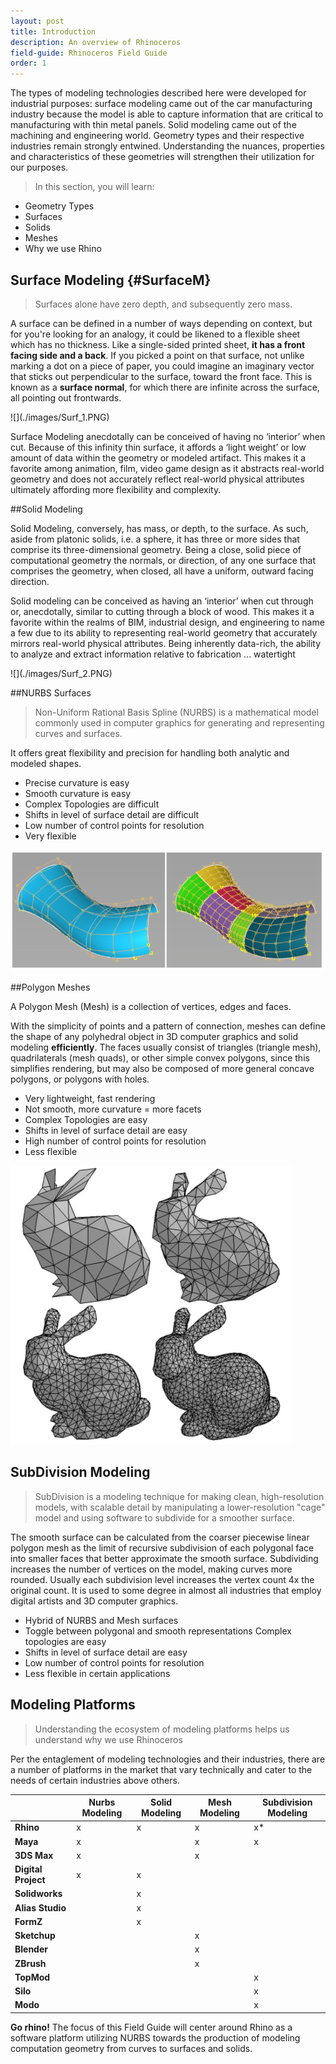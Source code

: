 ```yaml
---
layout: post
title: Introduction
description: An overview of Rhinoceros
field-guide: Rhinoceros Field Guide
order: 1
---
```


The types of modeling technologies described here were developed for industrial purposes: surface modeling came out of the car manufacturing industry because the model is able to capture information that are critical to manufacturing with thin metal panels. Solid modeling came out of the machining and engineering world. Geometry types and their respective industries remain strongly entwined. Understanding the nuances, properties and characteristics of these geometries will strengthen their utilization for our purposes.

> In this section, you will learn:
* Geometry Types
* Surfaces
* Solids
* Meshes
* Why we use Rhino

## Surface Modeling {#SurfaceM}
>Surfaces alone have zero depth, and subsequently zero mass.

A surface can be defined in a number of ways depending on context, but for you're looking for an analogy, it could be likened to a flexible sheet which has no thickness. Like a single-sided printed sheet, **it has a front facing side and a back**. If you picked a point on that surface, not unlike marking a dot on a piece of paper, you could imagine an imaginary vector that sticks out perpendicular to the surface, toward the front face. This is known as a **surface normal**, for which there are infinite across the surface, all pointing out frontwards.

<div class=centered>
![](./images/Surf_1.PNG)
</div>

Surface Modeling anecdotally can be conceived of having no ‘interior’ when cut. Because of this infinity thin surface, it affords a ‘light weight’ or low amount of data within the geometry or modeled artifact. This makes it a favorite among animation, film, video game design as it abstracts real-world geometry and does not accurately reflect real-world physical attributes ultimately affording more flexibility and complexity.


##Solid Modeling


Solid Modeling, conversely, has mass, or depth, to the surface. As such, aside from platonic solids, i.e. a sphere, it has three or more sides that comprise its three-dimensional geometry. Being a close, solid piece of computational geometry the normals, or direction, of any one surface that comprises the geometry, when closed, all have a uniform, outward facing direction.

Solid modeling can be conceived as having an ‘interior’ when cut through or, anecdotally, similar to cutting through a block of wood. This makes it a favorite within the realms of BIM, industrial design, and engineering to name a few due to its ability to representing real-world geometry that accurately mirrors real-world physical attributes. Being inherently data-rich, the ability to analyze and extract information relative to fabrication … watertight

<div class=centered>
![](./images/Surf_2.PNG)
</div>

##NURBS Surfaces

>Non-Uniform Rational Basis Spline (NURBS) is a mathematical model commonly used in computer graphics for generating and representing curves and surfaces.

It offers great flexibility and precision for handling both analytic and modeled shapes.

* Precise curvature is easy
* Smooth curvature is easy
* Complex Topologies are difficult
* Shifts in level of surface detail are difficult
* Low number of control points for resolution
* Very flexible

![](./images/Surf_3.PNG)

##Polygon Meshes

A Polygon Mesh (Mesh) is a collection of vertices, edges and faces.

With the simplicity of points and a pattern of connection, meshes can define the shape of any polyhedral object in 3D computer graphics and solid modeling **efficiently**. The faces usually consist of triangles (triangle mesh), quadrilaterals (mesh quads), or other simple convex polygons, since this simplifies rendering, but may also be composed of more general concave polygons, or polygons with holes.


* Very lightweight, fast rendering
* Not smooth, more curvature = more facets
* Complex Topologies are easy
* Shifts in level of surface detail are easy
* High number of control points for resolution
* Less flexible

![](./images/Surf_4.PNG)

## SubDivision Modeling

>SubDivision is a modeling technique for making clean, high-resolution models, with scalable detail by manipulating a lower-resolution "cage" model and using software to subdivide for a smoother surface.

The smooth surface can be calculated from the coarser piecewise linear polygon mesh as the limit of recursive subdivision of each polygonal face into smaller faces that better approximate the smooth surface. Subdividing increases the number of vertices on the model, making curves more rounded. Usually each subdivision level increases the vertex count 4x the original count.
It is used to some degree in almost all industries that employ digital artists and 3D computer graphics.

* Hybrid of NURBS and Mesh surfaces
* Toggle between polygonal and smooth representations
Complex topologies are easy
* Shifts in level of surface detail are easy
* Low number of control points for resolution
* Less flexible in certain applications

## Modeling Platforms
> Understanding the ecosystem of modeling platforms helps us understand why we use Rhinoceros

Per the entaglement of modeling technologies and their industries, there are a number of platforms in the market that vary technically and cater to the needs of certain industries above others.

| | Nurbs Modeling | Solid Modeling | Mesh Modeling | Subdivision Modeling |
| --- | --- | --- | --- | --- |
| **Rhino** | x | x | x | x* |
| **Maya** | x | | x | x |
| **3DS Max**| x | | x | |
| **Digital Project** | x | x | | |
| **Solidworks** | | x | | |
| **Alias Studio** | | x | | |
| **FormZ**| | x | | |
| **Sketchup** | | | x | |
| **Blender** | | | x | |
| **ZBrush**| | | x | |
| **TopMod** | | | | x |
| **Silo** | | | | x |
| **Modo** | | | | x |

<div class="alert alert-success"><strong>Go rhino!</strong> The focus of this Field Guide will center around Rhino as a software platform utilizing NURBS towards the production of modeling computation geometry from curves to surfaces and solids.
</div>




